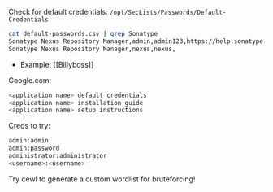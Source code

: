 
Check for default credentials: `/opt/SecLists/Passwords/Default-Credentials`
```bash
cat default-passwords.csv | grep Sonatype
Sonatype Nexus Repository Manager,admin,admin123,https://help.sonatype.com/repomanager2/maven-and-other-build-tools/sbt
Sonatype Nexus Repository Manager,nexus,nexus,
```
- Example: [[Billyboss]]

Google.com: 
```bash
<application name> default credentials
<application name> installation guide
<application name> setup instructions
```

Creds to try:
```bash
admin:admin
admin:password
administrator:administrator
<username>:<username>
```

Try cewl to generate a custom wordlist for bruteforcing!
